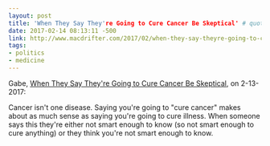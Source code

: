 ```yaml
---
layout: post
title: 'When They Say They're Going to Cure Cancer Be Skeptical' # quotes allow forbidden characters
date: 2017-02-14 08:13:11 -500
link: http://www.macdrifter.com/2017/02/when-they-say-theyre-going-to-cure-cancer-be-skeptical-link.html
tags:
- politics
- medicine
---
```


Gabe, [When They Say They're Going to Cure Cancer Be Skeptical](http://www.macdrifter.com/2017/02/when-they-say-theyre-going-to-cure-cancer-be-skeptical-link.html), on 2-13-2017:

> 

Cancer isn't one disease. Saying you're going to "cure cancer" makes about as much sense as saying you're going to cure illness. When someone says this they're either not smart enough to know (so not smart enough to cure anything) or they think you're not smart enough to know. 
